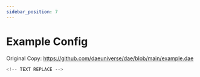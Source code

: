 ```yaml
---
sidebar_position: 7
---
```


# Example Config

Original Copy: <https://github.com/daeuniverse/dae/blob/main/example.dae>

<!-- START -->

```python
<!-- TEXT REPLACE -->
```

<!-- END -->
